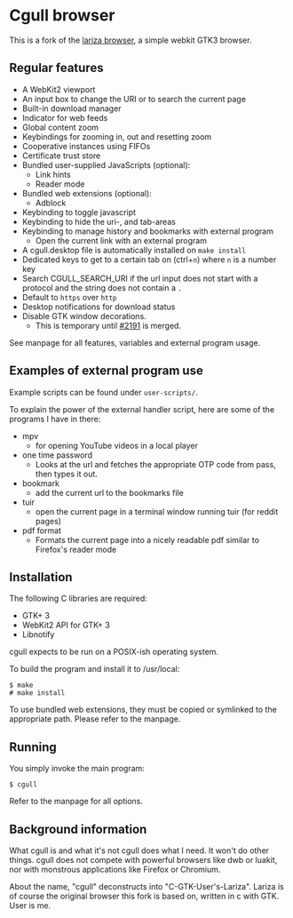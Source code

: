 # Cgull browser
This is a fork of the [lariza browser](https://uninformativ.de/git/lariza),
a simple webkit GTK3 browser.

## Regular features
- A WebKit2 viewport
- An input box to change the URI or to search the current page
- Built-in download manager
- Indicator for web feeds
- Global content zoom
- Keybindings for zooming in, out and resetting zoom
- Cooperative instances using FIFOs
- Certificate trust store
- Bundled user-supplied JavaScripts (optional):
    - Link hints
    - Reader mode
- Bundled web extensions (optional):
    - Adblock
- Keybinding to toggle javascript
- Keybinding to hide the uri-, and tab-areas
- Keybinding to manage history and bookmarks with external program
    - Open the current link with an external program
- A cgull.desktop file is automatically installed on `make install`
- Dedicated keys to get to a certain tab on (ctrl+`n`) where `n` is a number key
- Search CGULL_SEARCH_URI if the url input does not start with a protocol and the string does not contain a `.`
- Default to `https` over `http`
- Desktop notifications for download status
- Disable GTK window decorations.
    - This is temporary until [#2191](https://gitlab.gnome.org/GNOME/gtk/-/merge_requests/2191) is merged.

See manpage for all features, variables and external program usage.

## Examples of external program use
Example scripts can be found under `user-scripts/`.

To explain the power of the external handler script,
here are some of the programs I have in there:

- mpv
  - for opening YouTube videos in a local player
- one time password
  -  Looks at the url and fetches the appropriate OTP code from pass, then types it out.
- bookmark
  - add the current url to the bookmarks file
- tuir
  - open the current page in a terminal window running tuir (for reddit pages)
- pdf format
  - Formats the current page into a nicely readable pdf similar to Firefox's reader mode


## Installation
The following C libraries are required:

- GTK+ 3
- WebKit2 API for GTK+ 3
- Libnotify

cgull expects to be run on a POSIX-ish operating system.

To build the program and install it to /usr/local:
```
$ make
# make install
```
To use bundled web extensions, they must be copied or symlinked to the
appropriate path. Please refer to the manpage.


## Running
You simply invoke the main program:
```
$ cgull
```
Refer to the manpage for all options.

## Background information
What cgull is and what it's not
cgull does what I need. It won't do other things.
cgull does not compete with powerful browsers like dwb or luakit, nor
with monstrous applications like Firefox or Chromium. 

About the name,
"cgull" deconstructs into "C-GTK-User's-Lariza".
Lariza is of course the original browser this fork is based on,
written in c with GTK.
User is me.
